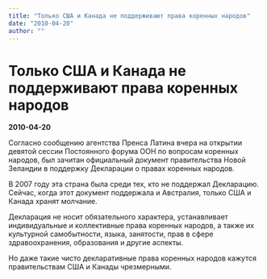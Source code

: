 ```yaml
---
title: "Только США и Канада не поддерживают права коренных народов"
date: "2010-04-20"
author: ""
---
```


# Только США и Канада не поддерживают права коренных народов

**2010-04-20** 

Согласно сообщению агентства Пренса Латина вчера на открытии девятой сессии Постоянного форума ООН по вопросам коренных народов, был зачитан официальный документ правительства Новой Зеландии в поддержку Декларации о правах коренных народов.

В 2007 году эта страна была среди тех, кто не поддержал Декларацию. Сейчас, когда этот документ поддержала и Австралия, только США и Канада хранят молчание.

Декларация не носит обязательного характера, устанавливает индивидуальные и коллективные права коренных народов, а также их культурной самобытности, языка, занятости, прав в сфере здравоохранения, образования и другие аспекты.

Но даже такие чисто декларативные права коренных народов кажутся правительствам США и Канады чрезмерными.